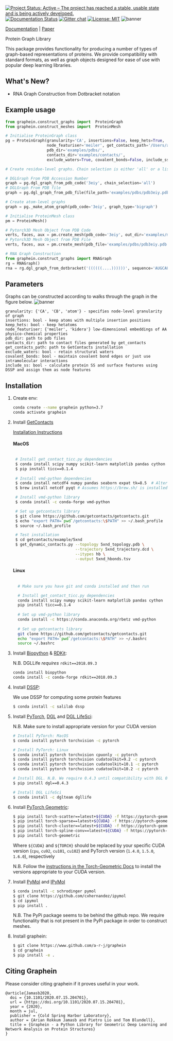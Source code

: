 [![Project Status: Active – The project has reached a stable, usable state and is being actively developed.](https://www.repostatus.org/badges/latest/active.svg)](https://www.repostatus.org/#active)
[![Documentation Status](https://readthedocs.com/projects/graphein-graphein/badge/?version=latest&token=e0e095fecfd2f1e2448613c1bc4676cb6c22851d7a5cfde0ea35ce822887bc3b)](https://graphein-graphein.readthedocs-hosted.com/en/latest/?badge=latest)
[![Gitter chat](https://badges.gitter.im/gitterHQ/gitter.png)](https://gitter.im/graphein)
[![License: MIT](https://img.shields.io/badge/License-MIT-yellow.svg)](https://opensource.org/licenses/MIT)
![banner](imgs/graphein.png)

[Documentation](https://graphein-graphein.readthedocs-hosted.com/en/latest/) | [Paper](https://www.biorxiv.org/content/10.1101/2020.07.15.204701v1)

Protein Graph Library

This package provides functionality for producing a number of types of graph-based representations of proteins. We provide compatibility with standard formats, as well as graph objects designed for ease of use with popular deep learning libraries.

## What's New?
* RNA Graph Construction from Dotbracket notation

## Example usage
```python
from graphein.construct_graphs import  ProteinGraph
from graphein.construct_meshes import  ProteinMesh

# Initialise ProteinGraph class
pg = ProteinGraph(granularity='CA', insertions=False, keep_hets=True,
                  node_featuriser='meiler', get_contacts_path='/Users/arianjamasb/github/getcontacts',
                  pdb_dir='examples/pdbs/',
                  contacts_dir='examples/contacts/',
                  exclude_waters=True, covalent_bonds=False, include_ss=True)

# Create residue-level graphs. Chain selection is either 'all' or a list e.g. ['A', 'B', 'D'] specifying the polypeptide chains to capture

# DGLGraph From PDB Accession Number
graph = pg.dgl_graph_from_pdb_code('3eiy', chain_selection='all')
# DGLGraph From PDB file
graph = pg.dgl_graph_from_pdb_file(file_path='examples/pdbs/pdb3eiy.pdb', contact_file='examples/contacts/3eiy_contacts.tsv', chain_selection='all')

# Create atom-level graphs
graph = pg._make_atom_graph(pdb_code='3eiy', graph_type='bigraph')

# Initialise ProteinMesh class
pm = ProteinMesh()

# Pytorch3D Mesh Object from PDB Code
verts, faces, aux = pm.create_mesh(pdb_code='3eiy', out_dir='examples/meshes/')
# Pytorch3D Mesh Object from PDB File
verts, faces, aux = pm.create_mesh(pdb_file='examples/pdbs/pdb3eiy.pdb')

# RNA Graph Construction
from graphein.construct_graphs import RNAGraph
rg = RNAGraph()
rna = rg.dgl_graph_from_dotbracket('((((((....))))))', sequence='AUGCAUGCAUGCAUGC')
```

## Parameters
Graphs can be constructed according to walks through the graph in the figure below.
![banner](imgs/graph_construction_overview.png)
```
granularity: {'CA', 'CB', 'atom'} - specifies node-level granularity of graph
insertions: bool - keep atoms with multiple insertion positions
keep_hets: bool - keep hetatoms
node_featuriser: {'meiler', 'kidera'} low-dimensional embeddings of AA physico-chemical properties
pdb_dir: path to pdb files
contacts_dir: path to contact files generated by get_contacts
get_contacts_path: path to GetContacts installation
exclude_waters: bool - retain structural waters
covalent_bonds: bool - maintain covalent bond edges or just use intramolecular interactions
include_ss: bool - calculate protein SS and surface features using DSSP and assign them as node features
```

## Installation
1. Create env:

    ```bash
    conda create --name graphein python=3.7
    conda activate graphein
    ```
  
2. Install [GetContacts](https://getcontacts.github.io/index.html)

    [Installation Instructions](https://getcontacts.github.io/getting_started.html)
    #### MacOS

    ```bash
   
     # Install get_contact_ticc.py dependencies
     $ conda install scipy numpy scikit-learn matplotlib pandas cython seaborn
     $ pip install ticc==0.1.4
      
     # Install vmd-python dependencies
     $ conda install netcdf4 numpy pandas seaborn expat tk=8.5  # Alternatively use pip
     $ brew install netcdf pyqt # Assumes https://brew.sh/ is installed
    
     # Install vmd-python library
     $ conda install -c conda-forge vmd-python
    
     # Set up getcontacts library
     $ git clone https://github.com/getcontacts/getcontacts.git
     $ echo "export PATH=`pwd`/getcontacts:\$PATH" >> ~/.bash_profile
     $ source ~/.bash_profile
    
     # Test installation
     $ cd getcontacts/example/5xnd
     $ get_dynamic_contacts.py --topology 5xnd_topology.pdb \
                               --trajectory 5xnd_trajectory.dcd \
                               --itypes hb \
                               --output 5xnd_hbonds.tsv
    ```
    
    #### Linux
    ```bash
       
      # Make sure you have git and conda installed and then run
    
      # Install get_contact_ticc.py dependencies
      conda install scipy numpy scikit-learn matplotlib pandas cython
      pip install ticc==0.1.4
      
      # Set up vmd-python library
      conda install -c https://conda.anaconda.org/rbetz vmd-python
      
      # Set up getcontacts library
      git clone https://github.com/getcontacts/getcontacts.git
      echo "export PATH=`pwd`/getcontacts:\$PATH" >> ~/.bashrc
      source ~/.bashrc


3. Install [Biopython](https://biopython.org) & [RDKit](https://www.rdkit.org/docs/):

    N.B. DGLLife *requires* `rdkit==2018.09.3`

    ```bash
    conda install biopython
    conda install -c conda-forge rdkit==2018.09.3
    ``` 
   

4. Install [DSSP](https://github.com/cmbi/hssp):


    We use DSSP for computing some protein features
    
    ```bash
    $ conda install -c salilab dssp
    ```
5. Install [PyTorch](https://pytorch.org), [DGL](https://docs.dgl.ai/en/0.4.x/index.html) and [DGL LifeSci](https://lifesci.dgl.ai/install/index.html):
    
    N.B. Make sure to install appropriate version for your CUDA version

    ```bash
    # Install PyTorch: MacOS
    $ conda install pytorch torchvision -c pytorch                      # Only CPU Build
    
    # Install PyTorch: Linux
    $ conda install pytorch torchvision cpuonly -c pytorch              # For CPU Build
    $ conda install pytorch torchvision cudatoolkit=9.2 -c pytorch      # For CUDA 9.2 Build
    $ conda install pytorch torchvision cudatoolkit=10.1 -c pytorch     # For CUDA 10.1 Build
    $ conda install pytorch torchvision cudatoolkit=10.2 -c pytorch     # For CUDA 10.2 Build
   
    # Install DGL. N.B. We require 0.4.3 until compatibility with DGL 0.5.0+ is implemented
    $ pip install dgl==0.4.3
    
    # Install DGL LifeSci
    $ conda install -c dglteam dgllife
    ```


5. Install [PyTorch Geometric](https://pytorch-geometric.readthedocs.io/en/latest/notes/installation.html):



    ```bash
    $ pip install torch-scatter==latest+${CUDA} -f https://pytorch-geometric.com/whl/torch-${TORCH}.html
    $ pip install torch-sparse==latest+${CUDA} -f https://pytorch-geometric.com/whl/torch-${TORCH}.html
    $ pip install torch-cluster==latest+${CUDA} -f https://pytorch-geometric.com/whl/torch-${TORCH}.html
    $ pip install torch-spline-conv==latest+${CUDA} -f https://pytorch-geometric.com/whl/torch-${TORCH}.html
    $ pip install torch-geometric
    ```
   Where `${CUDA}` and `${TORCH}` should be replaced by your specific CUDA version (`cpu`, `cu92`, `cu101`, `cu102`) and PyTorch version (`1.4.0`, `1.5.0`, `1.6.0`), respectively 
   
   N.B. Follow the [instructions in the Torch-Geometric Docs](https://pytorch-geometric.readthedocs.io/en/latest/notes/installation.html) to install the versions appropriate to your CUDA version.


7. Install [PyMol](https://pymol.org/2/) and [IPyMol](https://github.com/cxhernandez/ipymol)

    ```bash
   $ conda install -c schrodinger pymol
   $ git clone https://github.com/cxhernandez/ipymol
   $ cd ipymol
   $ pip install . 
   ```
   

   N.B. The PyPi package seems to be behind the github repo. We require functionality that is not present in the PyPi package in order to construct meshes.


8. Install graphein:

    ```bash
    $ git clone https://www.github.com/a-r-j/graphein
    $ cd graphein
    $ pip install -e .
    ```
   
## Citing Graphein

Please consider citing graphein if it proves useful in your work.

```
@article{Jamasb2020,
  doi = {10.1101/2020.07.15.204701},
  url = {https://doi.org/10.1101/2020.07.15.204701},
  year = {2020},
  month = jul,
  publisher = {Cold Spring Harbor Laboratory},
  author = {Arian Rokkum Jamasb and Pietro Lio and Tom Blundell},
  title = {Graphein - a Python Library for Geometric Deep Learning and Network Analysis on Protein Structures}
}
```